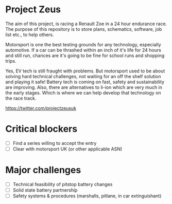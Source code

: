 # Project Zeus

The aim of this project, is racing a Renault Zoe in a 24 hour endurance race. The purpose of this repository is to store plans, schematics, software, job list etc., to help others. 

Motorsport is one the best testing grounds for any technology, especially automotive. If a car can be thrashed within an inch of it's life for 24 hours and still run, chances are it's going to be fine for school runs and shopping trips.

Yes, EV tech is still fraught with problems. But motorsport used to be about solving hard technical challenges, not waiting for an off the shelf solution and playing it safe! Battery tech is coming on fast, safety and sustainability are improving. Also, there are alternatives to li-ion which are very much in the early stages. Which is where we can help develop that technology on the race track.

https://twitter.com/projectzeusuk

# Critical blockers
- [ ] Find a series willing to accept the entry
- [ ] Clear with motorsport UK (or other applicable ASN)

# Major challenges
- [ ] Technical feasibility of pitstop battery changes
- [ ] Solid state battery partnership
- [ ] Safety systems & procedures (marshalls, pitlane, in car extinguishant)
